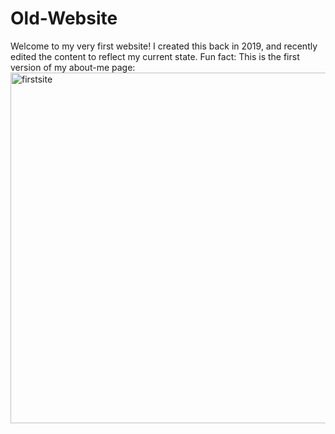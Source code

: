 # Old-Website

Welcome to my very first website! I created this back in 2019, and recently edited the content to reflect my current state. 
Fun fact: This is the first version of my about-me page:
<img width="561" alt="firstsite" src="https://user-images.githubusercontent.com/96026728/206934917-dd0ec90f-3b6d-43fd-ae05-91523d68930e.png">
